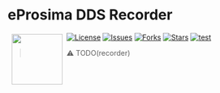 # eProsima DDS Recorder

<a href="http://www.eprosima.com"><img src="https://encrypted-tbn3.gstatic.com/images?q=tbn:ANd9GcSd0PDlVz1U_7MgdTe0FRIWD0Jc9_YH-gGi0ZpLkr-qgCI6ZEoJZ5GBqQ" align="left" hspace="8" vspace="2" width="100" height="100" ></a>

[![License](https://img.shields.io/github/license/eProsima/DDS-Recorder.svg)](https://opensource.org/licenses/Apache-2.0)
[![Issues](https://img.shields.io/github/issues/eProsima/DDS-Recorder.svg)](https://github.com/eProsima/DDS-Recorder/issues)
[![Forks](https://img.shields.io/github/forks/eProsima/DDS-Recorder.svg)](https://github.com/eProsima/DDS-Recorder/network/members)
[![Stars](https://img.shields.io/github/stars/eProsima/DDS-Recorder.svg)](https://github.com/eProsima/DDS-Recorder/stargazers)
[![test](https://github.com/eProsima/DDS-Recorder/actions/workflows/test.yml/badge.svg)](https://github.com/eProsima/DDS-Recorder/actions/workflows/test.yml)

> :warning: TODO(recorder)
